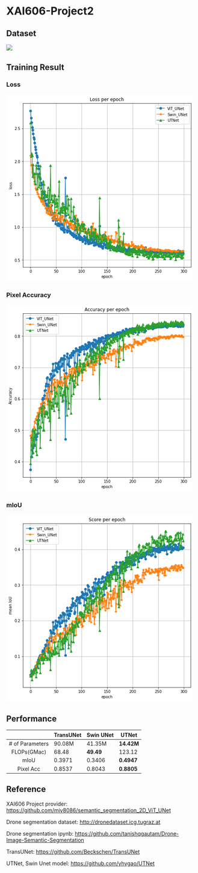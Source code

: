 # XAI606-Project2

## Dataset
<img class="Drone" src="https://www.tugraz.at/fileadmin/_migrated/pics/fyler3.png">

## Training Result

### Loss
<img class="Loss" src="Result/Loss_total.png">

### Pixel Accuracy
<img class="Acc" src="Result/Acc_total.png">

### mIoU
<img class="Score" src="Result/mIoU_total.png">

## Performance
||TransUNet|Swin UNet|UTNet|  
|:-----:|----|-------|-------|
|# of Parameters| 90.08M | 41.35M | **14.42M** | 
|FLOPs(GMac)| 68.48 | **49.49** | 123.12 |
|mIoU| 0.3971 | 0.3406 | **0.4947** |
|Pixel Acc| 0.8537 | 0.8043 | **0.8805** |

## Reference
XAI606 Project provider: https://github.com/mjy8086/semantic_segmentation_2D_ViT_UNet

Drone segmentation dataset: http://dronedataset.icg.tugraz.at

Drone segmentation ipynb: https://github.com/tanishqgautam/Drone-Image-Semantic-Segmentation

TransUNet: https://github.com/Beckschen/TransUNet

UTNet, Swin Unet model: https://github.com/yhygao/UTNet
